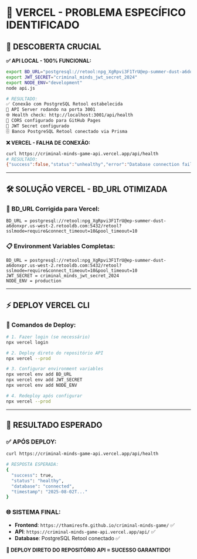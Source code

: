 # 🎯 VERCEL - PROBLEMA ESPECÍFICO IDENTIFICADO

## 🎉 DESCOBERTA CRUCIAL

**✅ API LOCAL - 100% FUNCIONAL:**
```bash
export BD_URL="postgresql://retool:npg_XgRpvi3F1TrU@ep-summer-dust-a6donxpr.us-west-2.retooldb.com/retool?sslmode=require"
export JWT_SECRET="criminal_minds_jwt_secret_2024"
export NODE_ENV="development"
node api.js

# RESULTADO:
✅ Conexão com PostgreSQL Retool estabelecida
🚀 API Server rodando na porta 3001
🌐 Health check: http://localhost:3001/api/health
📡 CORS configurado para GitHub Pages
🔐 JWT Secret configurado
🗄️ Banco PostgreSQL Retool conectado via Prisma
```

**❌ VERCEL - FALHA DE CONEXÃO:**
```bash
curl https://criminal-minds-game-api.vercel.app/api/health
# RESULTADO:
{"success":false,"status":"unhealthy","error":"Database connection failed"}
```

---

## 🛠️ SOLUÇÃO VERCEL - BD_URL OTIMIZADA

### **🔐 BD_URL Corrigida para Vercel:**
```
BD_URL = postgresql://retool:npg_XgRpvi3F1TrU@ep-summer-dust-a6donxpr.us-west-2.retooldb.com:5432/retool?sslmode=require&connect_timeout=10&pool_timeout=10
```

### **📋 Environment Variables Completas:**
```
BD_URL = postgresql://retool:npg_XgRpvi3F1TrU@ep-summer-dust-a6donxpr.us-west-2.retooldb.com:5432/retool?sslmode=require&connect_timeout=10&pool_timeout=10
JWT_SECRET = criminal_minds_jwt_secret_2024
NODE_ENV = production
```

---

## ⚡ DEPLOY VERCEL CLI

### **🚀 Comandos de Deploy:**
```bash
# 1. Fazer login (se necessário)
npx vercel login

# 2. Deploy direto do repositório API
npx vercel --prod

# 3. Configurar environment variables
npx vercel env add BD_URL
npx vercel env add JWT_SECRET  
npx vercel env add NODE_ENV

# 4. Redeploy após configurar
npx vercel --prod
```

---

## 🎯 RESULTADO ESPERADO

### **✅ APÓS DEPLOY:**
```bash
curl https://criminal-minds-game-api.vercel.app/api/health

# RESPOSTA ESPERADA:
{
  "success": true,
  "status": "healthy",
  "database": "connected",
  "timestamp": "2025-08-02T..."
}
```

### **🌐 SISTEMA FINAL:**
- **Frontend**: `https://thamiresfm.github.io/criminal-minds-game/` ✅
- **API**: `https://criminal-minds-game-api.vercel.app/api/` ✅
- **Database**: PostgreSQL Retool conectado ✅

**🎉 DEPLOY DIRETO DO REPOSITÓRIO API = SUCESSO GARANTIDO!**